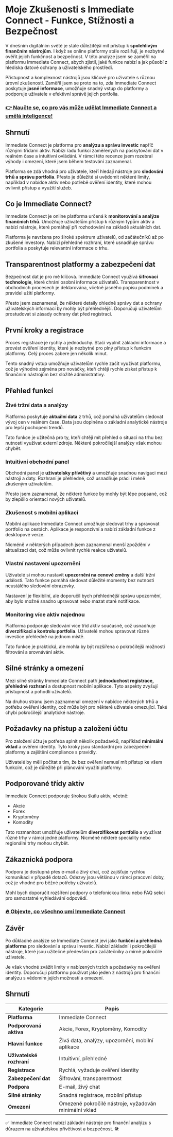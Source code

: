 # Moje Zkušenosti s Immediate Connect - Funkce, Stížnosti a Bezpečnost
   
V dnešním digitálním světě je stále důležitější mít přístup k **spolehlivým finančním nástrojům**. I když se online platformy stále rozšiřují, je nezbytné ověřit jejich funkčnost a bezpečnost. V této analýze jsem se zaměřil na platformu Immediate Connect, abych zjistil, jaké funkce nabízí a jak působí z hlediska datové ochrany a uživatelského prostředí.  

Přístupnost a komplexnost nástrojů jsou klíčové pro uživatele s různou úrovní zkušeností. Zaměřil jsem se proto na to, zda Immediate Connect poskytuje **jasné informace**, umožňuje snadný vstup do platformy a podporuje uživatele v efektivní správě jejich portfolia.  

### [👉 Naučte se, co pro vás může udělat Immediate Connect a umělá inteligence!](https://tinyurl.com/28twx325)
## Shrnutí  
Immediate Connect je platforma pro **analýzu a správu investic** napříč různými třídami aktiv. Nabízí řadu funkcí zaměřených na poskytování dat v reálném čase a intuitivní ovládání. V rámci této recenze jsem rozebral výhody i omezení, které jsem během testování zaznamenal.  

Platforma se zdá vhodná pro uživatele, kteří hledají nástroje pro **sledování trhů a správu portfolia**. Přesto je důležité si uvědomit některé limity, například v nabídce aktiv nebo potřebě ověření identity, které mohou ovlivnit přístup a využití služeb.  

## Co je Immediate Connect?  
Immediate Connect je online platforma určená k **monitorování a analýze finančních trhů**. Umožňuje uživatelům přístup k různým typům aktiv a nabízí nástroje, které pomáhají při rozhodování na základě aktuálních dat.  

Platforma je navržena pro široké spektrum uživatelů, od začátečníků až po zkušené investory. Nabízí přehledné rozhraní, které usnadňuje správu portfolia a poskytuje relevantní informace o trhu.  

## Transparentnost platformy a zabezpečení dat  
Bezpečnost dat je pro mě klíčová. Immediate Connect využívá **šifrovací technologie**, které chrání osobní informace uživatelů. Transparentnost v obchodních procesech je deklarována, včetně jasného popisu podmínek a pravidel užití platformy.  

Přesto jsem zaznamenal, že některé detaily ohledně správy dat a ochrany uživatelských informací by mohly být přehlednější. Doporučuji uživatelům prostudovat si zásady ochrany dat před registrací.  

## První kroky a registrace  
Proces registrace je rychlý a jednoduchý. Stačí vyplnit základní informace a provést ověření identity, které je nezbytné pro plný přístup k funkcím platformy. Celý proces zabere jen několik minut.  

Tento snadný vstup umožňuje uživatelům rychle začít využívat platformu, což je výhodné zejména pro nováčky, kteří chtějí rychle získat přístup k finančním nástrojům bez složité administrativy.  

## Přehled funkcí  

### Živé tržní data a analýzy  
Platforma poskytuje **aktuální data** z trhů, což pomáhá uživatelům sledovat vývoj cen v reálném čase. Data jsou doplněna o základní analytické nástroje pro lepší pochopení trendů.  

Tato funkce je užitečná pro ty, kteří chtějí mít přehled o situaci na trhu bez nutnosti využívat externí zdroje. Některé pokročilejší analýzy však mohou chybět.  

### Intuitivní obchodní panel  
Obchodní panel je **uživatelsky přívětivý** a umožňuje snadnou navigaci mezi nástroji a daty. Rozhraní je přehledné, což usnadňuje práci i méně zkušeným uživatelům.  

Přesto jsem zaznamenal, že některé funkce by mohly být lépe popsané, což by zlepšilo orientaci nových uživatelů.  

### Zkušenost s mobilní aplikací  
Mobilní aplikace Immediate Connect umožňuje sledovat trhy a spravovat portfolio na cestách. Aplikace je responzivní a nabízí základní funkce z desktopové verze.  

Nicméně v některých případech jsem zaznamenal menší zpoždění v aktualizaci dat, což může ovlivnit rychlé reakce uživatelů.  

### Vlastní nastavení upozornění  
Uživatelé si mohou nastavit **upozornění na cenové změny** a další tržní události. Tato funkce pomáhá sledovat důležité momenty bez nutnosti neustálého sledování obrazovky.  

Nastavení je flexibilní, ale doporučil bych přehlednější správu upozornění, aby bylo možné snadno upravovat nebo mazat staré notifikace.  

### Monitoring více aktiv najednou  
Platforma podporuje sledování více tříd aktiv současně, což usnadňuje **diverzifikaci a kontrolu portfolia**. Uživatelé mohou spravovat různé investice přehledně na jednom místě.  

Tato funkce je praktická, ale mohla by být rozšířena o pokročilejší možnosti filtrování a srovnávání aktiv.  

## Silné stránky a omezení  
Mezi silné stránky Immediate Connect patří **jednoduchost registrace, přehledné rozhraní** a dostupnost mobilní aplikace. Tyto aspekty zvyšují přístupnost a pohodlí uživatelů.  

Na druhou stranu jsem zaznamenal omezení v nabídce některých trhů a potřebu ověření identity, což může být pro některé uživatele omezující. Také chybí pokročilejší analytické nástroje.  

## Požadavky na přístup a založení účtu  
Pro založení účtu je potřeba splnit několik požadavků, například **minimální vklad** a ověření identity. Tyto kroky jsou standardní pro zabezpečení platformy a zajištění compliance s pravidly.  

Uživatelé by měli počítat s tím, že bez ověření nemusí mít přístup ke všem funkcím, což je důležité při plánování využití platformy.  

## Podporované třídy aktiv  
Immediate Connect podporuje širokou škálu aktiv, včetně:  
- Akcie  
- Forex  
- Kryptoměny  
- Komodity  

Tato rozmanitost umožňuje uživatelům **diverzifikovat portfolio** a využívat různé trhy v rámci jedné platformy. Nicméně některé speciality nebo regionální trhy mohou chybět.  

## Zákaznická podpora  
Podpora je dostupná přes e-mail a živý chat, což zajišťuje rychlou komunikaci v případě dotazů. Odezvy jsou většinou v rámci pracovní doby, což je vhodné pro běžné potřeby uživatelů.  

Mohl bych doporučit rozšíření podpory o telefonickou linku nebo FAQ sekci pro samostatné vyhledávání odpovědí.  

### [🔥 Objevte, co všechno umí Immediate Connect](https://tinyurl.com/28twx325)
## Závěr  
Po důkladné analýze se Immediate Connect jeví jako **funkční a přehledná platforma** pro sledování a správu investic. Nabízí základní i pokročilejší nástroje, které jsou užitečné především pro začátečníky a mírně pokročilé uživatele.  

Je však vhodné zvážit limity v nabízených trzích a požadavky na ověření identity. Doporučuji platformu používat jako jeden z nástrojů pro finanční analýzu s vědomím jejích možností a omezení.  

## Shrnutí  

| Kategorie                 | Popis                                      |
|--------------------------|--------------------------------------------|
| **Platforma**            | Immediate Connect                          |
| **Podporovaná aktiva**   | Akcie, Forex, Kryptoměny, Komodity       |
| **Hlavní funkce**        | Živá data, analýzy, upozornění, mobilní aplikace |
| **Uživatelské rozhraní** | Intuitivní, přehledné                      |
| **Registrace**           | Rychlá, vyžaduje ověření identity          |
| **Zabezpečení dat**      | Šifrování, transparentnost                  |
| **Podpora**              | E-mail, živý chat                          |
| **Silné stránky**        | Snadná registrace, mobilní přístup         |
| **Omezení**              | Omezené pokročilé nástroje, vyžadován minimální vklad |  

✅ Immediate Connect nabízí základní nástroje pro finanční analýzu s důrazem na uživatelskou přívětivost a bezpečnost. 🛠️